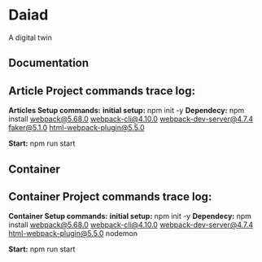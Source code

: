 # Daiad
A digital twin


## Documentation

## Article Project commands trace log:
**Articles Setup commands:**
**initial setup:** npm init -y
**Dependecy:**  npm install webpack@5.68.0 webpack-cli@4.10.0 webpack-dev-server@4.7.4 faker@5.1.0 html-webpack-plugin@5.5.0

**Start:** npm run start

## Container
## Container Project commands trace log:
**Container Setup commands:**
**initial setup:** npm init -y
**Dependecy:**  npm install webpack@5.68.0 webpack-cli@4.10.0 webpack-dev-server@4.7.4 html-webpack-plugin@5.5.0 nodemon

**Start:** npm run start

